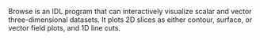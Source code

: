 Browse is an IDL program that can interactively visualize scalar and vector three-dimensional datasets.  It plots 2D slices as either contour, surface, or vector field plots, and 1D line cuts.

